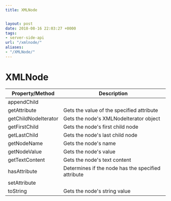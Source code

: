 ```yaml
---
title: XMLNode


layout: post
date: 2018-08-16 22:03:27 +0000
tags:
- server-side-api
url: "/xmlnode/"
aliases:
- "/XMLNode/"
---
```

# XMLNode
<!--more-->

| Property/Method | Description |
| --- | --- |
| appendChild |  |
| getAttribute | Gets the value of the specified attribute |
| getChildNodeIterator | Gets the node's XMLNodeIterator object |
| getFirstChild | Gets the node's first child node |
| getLastChild | Gets the node's last child node | debugger eval code:10:5
| getNodeName | Gets the node's name |
| getNodeValue | Gets the node's value |
| getTextContent | Gets the node's text content |
| hasAttribute | Determines if the node has the specified attribute |
| setAttribute |  |
| toString | Gets the node's string value |